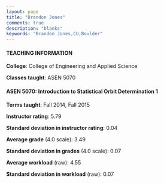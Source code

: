 ```yaml
---
layout: page
title: "Brandon Jones" 
comments: true
description: "blanks"
keywords: "Brandon Jones,CU,Boulder"
---
```

<head>
<script src="https://ajax.googleapis.com/ajax/libs/jquery/2.1.3/jquery.min.js"></script>
<script src="https://dl.dropboxusercontent.com/s/pc42nxpaw1ea4o9/highcharts.js?dl=0"></script>
<!-- <script src="../assets/js/highcharts.js"></script> -->
<style type="text/css">@font-face {
	font-family: "Bebas Neue";
	src: url(https://www.filehosting.org/file/details/544349/BebasNeue Regular.otf) format("opentype");
	}
	h1.Bebas { 
		font-family: "Bebas Neue", Verdana, Tahoma;
	}
</style>
</head>
	   
#### TEACHING INFORMATION

**College**: College of Engineering and Applied Science

**Classes taught**: ASEN 5070

#### ASEN 5070: Introduction to Statistical Orbit Determination 1

**Terms taught**: Fall 2014, Fall 2015

**Instructor rating**: 5.79

**Standard deviation in instructor rating**: 0.04

**Average grade** (4.0 scale): 3.49

**Standard deviation in grades** (4.0 scale): 0.07

**Average workload** (raw): 4.55

**Standard deviation in workload** (raw): 0.07

